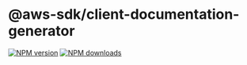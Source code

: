 # @aws-sdk/client-documentation-generator

[![NPM version](https://img.shields.io/npm/v/@aws-sdk/client-documentation-generator.svg)](https://www.npmjs.com/package/@aws-sdk/client-documentation-generator)
[![NPM downloads](https://img.shields.io/npm/dm/@aws-sdk/client-documentation-generator.svg)](https://www.npmjs.com/package/@aws-sdk/client-documentation-generator)
